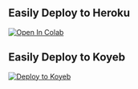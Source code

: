 ## Easily Deploy to Heroku

[![Open In Colab](https://colab.research.google.com/assets/colab-badge.svg)](https://colab.research.google.com/drive/1s86kjrlOsdTos0M0BStvKmUiOovHoVjK)

## Easily Deploy to Koyeb
[![Deploy to Koyeb](https://www.koyeb.com/static/images/deploy/button.svg)](https://app.koyeb.com/deploy?name=backend&repository=chinnukush%2Fbackend&branch=main&builder=dockerfile&instance_type=free&instances_min=0&autoscaling_sleep_idle_delay=300&ports=8080%3Bhttp%3B%2F&hc_protocol%5B8080%5D=tcp&hc_grace_period%5B8080%5D=5&hc_interval%5B8080%5D=30&hc_restart_limit%5B8080%5D=3&hc_timeout%5B8080%5D=5&hc_path%5B8080%5D=%2F&hc_method%5B8080%5D=get)
